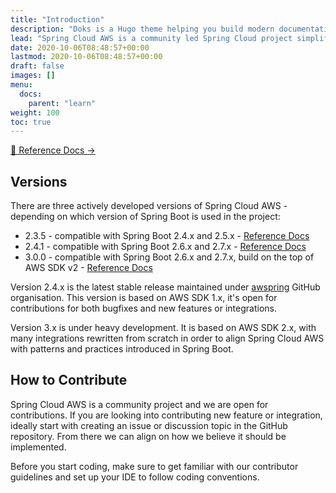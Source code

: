 ```yaml
---
title: "Introduction"
description: "Doks is a Hugo theme helping you build modern documentation websites that are secure, fast, and SEO-ready — by default."
lead: "Spring Cloud AWS is a community led Spring Cloud project simplifying using Amazon Web Services from Spring Boot based applications."
date: 2020-10-06T08:48:57+00:00
lastmod: 2020-10-06T08:48:57+00:00
draft: false
images: []
menu:
  docs:
    parent: "learn"
weight: 100
toc: true
---
```


[📗 Reference Docs →](https://docs.awspring.io/spring-cloud-aws/docs/2.4.1/reference/html/index.html)

## Versions

There are three actively developed versions of Spring Cloud AWS - depending on which version of Spring Boot is used in the project:

- 2.3.5 - compatible with Spring Boot 2.4.x and 2.5.x - [Reference Docs](https://docs.awspring.io/spring-cloud-aws/docs/2.3.5/reference/html/index.html)
- 2.4.1 - compatible with Spring Boot 2.6.x and 2.7.x - [Reference Docs](https://docs.awspring.io/spring-cloud-aws/docs/2.4.1/reference/html/index.html)
- 3.0.0 - compatible with Spring Boot 2.6.x and 2.7.x, build on the top of AWS SDK v2 - [Reference Docs](https://docs.awspring.io/spring-cloud-aws/docs/3.0.1/reference/html/index.html)

Version 2.4.x is the latest stable release maintained under [awspring](https://github.com/awspring/spring-cloud-aws) GitHub organisation. This version is based on AWS SDK 1.x, it's open for contributions for both bugfixes and new features or integrations.

Version 3.x is under heavy development. It is based on AWS SDK 2.x, with many integrations rewritten from scratch in order to align Spring Cloud AWS with patterns and practices introduced in Spring Boot.

## How to Contribute

Spring Cloud AWS is a community project and we are open for contributions. If you are looking into contributing new feature or integration, ideally start with creating an issue or discussion topic in the GitHub repository. From there we can align on how we believe it should be implemented.

Before you start coding, make sure to get familiar with our contributor guidelines and set up your IDE to follow coding conventions.
